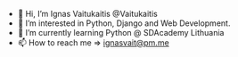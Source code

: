 - 👋 Hi, I’m Ignas Vaitukaitis @Vaitukaitis
- 👀 I’m interested in Python, Django and Web Development.
- 🌱 I’m currently learning Python @ SDAcademy Lithuania
- 📫 How to reach me => ignasvait@pm.me

